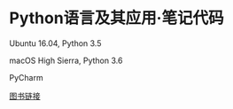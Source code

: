 # Python语言及其应用·笔记代码

Ubuntu 16.04, Python 3.5

macOS High Sierra, Python 3.6

PyCharm

[图书链接](http://www.ituring.com.cn/book/1560)
